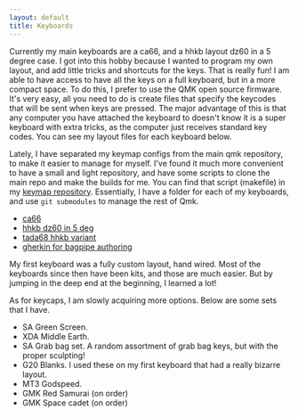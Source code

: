 ```yaml
---
layout: default
title: Keyboards
---
```


Currently my main keyboards are a ca66, and a hhkb layout dz60 in a 5 degree case.
I got into this hobby because I wanted to program my own layout, and add little tricks and shortcuts for the keys.
That is really fun!
I am able to have access to have all the keys on a full keyboard, but in a more compact space.
To do this, I prefer to use the QMK open source firmware.
It's very easy, all you need to do is create files that specify the keycodes that will be sent when keys are pressed.
The major advantage of this is that any computer you have attached the keyboard to doesn't know it is a super keyboard with extra tricks, as the computer just receives standard key codes. You can see my layout files for each keyboard below.

Lately, I have separated my keymap configs from the main qmk repository, to make it easier to manage for myself.
I've found it much more convenient to have a small and light repository, and have some scripts to clone the main repo and make the builds for me.
You can find that script (makefile) in my [keymap repository](https://github.com/pwxn/keymaps).
Essentially, I have a folder for each of my keyboards, and use `git submodules` to manage the rest of Qmk.

* [ca66](https://github.com/pwxn/keymaps/blob/master/ca66/keymap.c)
* [hhkb dz60 in 5 deg](https://github.com/pwxn/keymaps/blob/master/dz60/keymap.c)
* [tada68 hhkb variant](https://github.com/pwxn/keymaps/blob/master/tada68-hhkb/keymap.c)
* [gherkin for bagpipe authoring](https://github.com/pwxn/qmk_firmware/blob/master/keyboards/40percentclub/gherkin/keymaps/ePipes/keymap.c)

My first keyboard was a fully custom layout, hand wired. Most of the keyboards since then have been kits, and those are much easier.
But by jumping in the deep end at the beginning, I learned a lot!

As for keycaps, I am slowly acquiring more options.
Below are some sets that I have.

* SA Green Screen.
* XDA Middle Earth.
* SA Grab bag set. A random assortment of grab bag keys, but with the proper sculpting!
* G20 Blanks. I used these on my first keyboard that had a really bizarre layout.
* MT3 Godspeed.
* GMK Red Samurai (on order)
* GMK Space cadet (on order)
